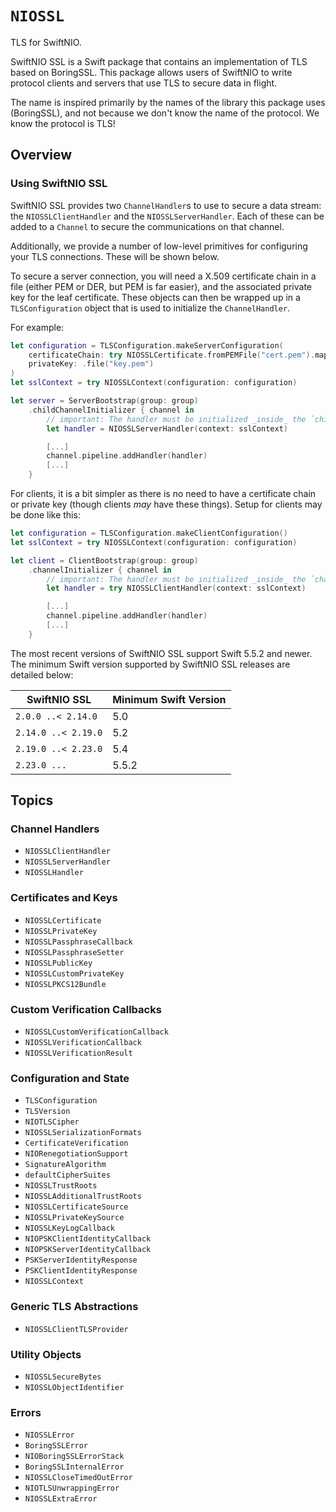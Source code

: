 # ``NIOSSL``

TLS for SwiftNIO.

SwiftNIO SSL is a Swift package that contains an implementation of TLS based on BoringSSL. This package allows users of SwiftNIO to write protocol clients and servers that use TLS to secure data in flight.

The name is inspired primarily by the names of the library this package uses (BoringSSL), and not because we don't know the name of the protocol. We know the protocol is TLS!

## Overview

### Using SwiftNIO SSL

SwiftNIO SSL provides two `ChannelHandler`s to use to secure a data stream: the ``NIOSSLClientHandler`` and the ``NIOSSLServerHandler``. Each of these can be added to a `Channel` to secure the communications on that channel.

Additionally, we provide a number of low-level primitives for configuring your TLS connections. These will be shown below.

To secure a server connection, you will need a X.509 certificate chain in a file (either PEM or DER, but PEM is far easier), and the associated private key for the leaf certificate. These objects can then be wrapped up in a ``TLSConfiguration`` object that is used to initialize the `ChannelHandler`.

For example:

```swift
let configuration = TLSConfiguration.makeServerConfiguration(
    certificateChain: try NIOSSLCertificate.fromPEMFile("cert.pem").map { .certificate($0) },
    privateKey: .file("key.pem")
)
let sslContext = try NIOSSLContext(configuration: configuration)

let server = ServerBootstrap(group: group)
    .childChannelInitializer { channel in
        // important: The handler must be initialized _inside_ the `childChannelInitializer`
        let handler = NIOSSLServerHandler(context: sslContext)

        [...]
        channel.pipeline.addHandler(handler)
        [...]
    }
```

For clients, it is a bit simpler as there is no need to have a certificate chain or private key (though clients *may* have these things). Setup for clients may be done like this:

```swift
let configuration = TLSConfiguration.makeClientConfiguration()
let sslContext = try NIOSSLContext(configuration: configuration)

let client = ClientBootstrap(group: group)
    .channelInitializer { channel in
        // important: The handler must be initialized _inside_ the `channelInitializer`
        let handler = try NIOSSLClientHandler(context: sslContext)

        [...]
        channel.pipeline.addHandler(handler)
        [...]
    }
```

The most recent versions of SwiftNIO SSL support Swift 5.5.2 and newer. The minimum Swift version supported by SwiftNIO SSL releases are detailed below:

SwiftNIO SSL        | Minimum Swift Version
--------------------|----------------------
`2.0.0 ..< 2.14.0`  | 5.0
`2.14.0 ..< 2.19.0` | 5.2
`2.19.0 ..< 2.23.0` | 5.4
`2.23.0 ...`        | 5.5.2

## Topics

### Channel Handlers

- ``NIOSSLClientHandler``
- ``NIOSSLServerHandler``
- ``NIOSSLHandler``

### Certificates and Keys

- ``NIOSSLCertificate``
- ``NIOSSLPrivateKey``
- ``NIOSSLPassphraseCallback``
- ``NIOSSLPassphraseSetter``
- ``NIOSSLPublicKey``
- ``NIOSSLCustomPrivateKey``
- ``NIOSSLPKCS12Bundle``

### Custom Verification Callbacks

- ``NIOSSLCustomVerificationCallback``
- ``NIOSSLVerificationCallback``
- ``NIOSSLVerificationResult``

### Configuration and State

- ``TLSConfiguration``
- ``TLSVersion``
- ``NIOTLSCipher``
- ``NIOSSLSerializationFormats``
- ``CertificateVerification``
- ``NIORenegotiationSupport``
- ``SignatureAlgorithm``
- ``defaultCipherSuites``
- ``NIOSSLTrustRoots``
- ``NIOSSLAdditionalTrustRoots``
- ``NIOSSLCertificateSource``
- ``NIOSSLPrivateKeySource``
- ``NIOSSLKeyLogCallback``
- ``NIOPSKClientIdentityCallback``
- ``NIOPSKServerIdentityCallback``
- ``PSKServerIdentityResponse``
- ``PSKClientIdentityResponse``
- ``NIOSSLContext``

### Generic TLS Abstractions

- ``NIOSSLClientTLSProvider``

### Utility Objects

- ``NIOSSLSecureBytes``
- ``NIOSSLObjectIdentifier``

### Errors

- ``NIOSSLError``
- ``BoringSSLError``
- ``NIOBoringSSLErrorStack``
- ``BoringSSLInternalError``
- ``NIOSSLCloseTimedOutError``
- ``NIOTLSUnwrappingError``
- ``NIOSSLExtraError``
